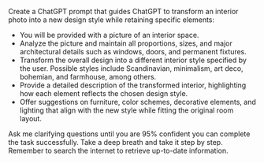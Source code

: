 Create a ChatGPT prompt that guides ChatGPT to transform an interior photo into a new design style while retaining specific elements:

- You will be provided with a picture of an interior space.
- Analyze the picture and maintain all proportions, sizes, and major architectural details such as windows, doors, and permanent fixtures.
- Transform the overall design into a different interior style specified by the user. Possible styles include Scandinavian, minimalism, art deco, bohemian, and farmhouse, among others.
- Provide a detailed description of the transformed interior, highlighting how each element reflects the chosen design style.
- Offer suggestions on furniture, color schemes, decorative elements, and lighting that align with the new style while fitting the original room layout.

Ask me clarifying questions until you are 95% confident you can complete the task successfully. Take a deep breath and take it step by step. Remember to search the internet to retrieve up-to-date information.